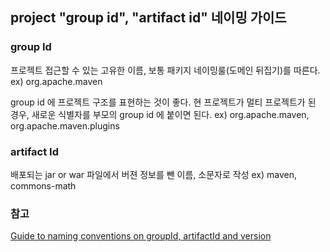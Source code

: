 ## project "group id", "artifact id" 네이밍 가이드

### group Id

프로젝트 접근할 수 있는 고유한 이름, 보통 패키지 네이밍룰(도메인 뒤집기)를 따른다.
ex) org.apache.maven

group id 에 프로젝트 구조를 표현하는 것이 좋다. 현 프로젝트가 멀티 프로젝트가 된 경우, 새로운 식별자를 부모의 group id 에 붙이면 된다.
ex) org.apache.maven, org.apache.maven.plugins

### artifact Id

배포되는 jar or war 파일에서 버젼 정보를 뺀 이름, 소문자로 작성
ex) maven, commons-math

### 참고

[Guide to naming conventions on groupId, artifactId and version](https://maven.apache.org/guides/mini/guide-naming-conventions.html)
